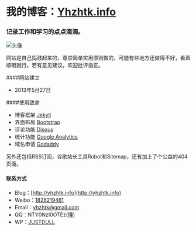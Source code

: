 我的博客：[Yhzhtk.info](http://yhzhtk.info)
====

### 记录工作和学习的点点滴滴。
![头像](http://yhzhtk.info/images/about.png)

网站是自己捣鼓起来的，尊崇简单实用原则做的，可能有些地方还做得不好，看着顺眼就行。若有意见建议，欢迎批评指正。

####网站建立
  
-  2013年5月27日

####使用致谢

- 博客框架 [Jekyll](http://jekyllrb.com/)
- 界面布局 [Bootstrap](http://twitter.github.io/bootstrap/)
- 评论功能 [Disqus](http://disqus.com/)
- 统计功能 [Google Analytics](http://www.google.cn/intl/zh-CN/analytics/)
- 域名申请 [Godaddy](https://www.godaddy.com/)
  
另外还包括RSS订阅，谷歌站长工具Robot和Sitemap，还有加上了个公益的404页面。

#### 联系方式

- Blog：[http://yhzhtk.info](http://yhzhtk.info)
- Weibo：[1826219461](http://weibo.com/u/1826219461)
- Email：yhzhtk@gmail.com
- QQ：NTY0NzI0OTEz(懂)
- WP：[JUSTDULL](http://justdull.com/)
